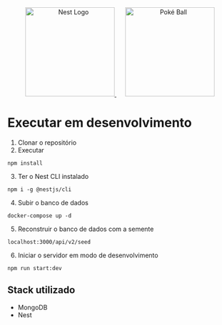 <div align="center">
  <a href="http://nestjs.com/" target="blank" style="margin-right: 20px;">
    <img src="https://nestjs.com/img/logo-small.svg" width="200" alt="Nest Logo" />
  </a>
  <a href="https://pokeapi.co/" target="blank">
    <img src="https://upload.wikimedia.org/wikipedia/commons/thumb/5/53/Pok%C3%A9_Ball_icon.svg/2052px-Pok%C3%A9_Ball_icon.svg.png" width="200" alt="Poké Ball" />
  </a>
</div>

# Executar em desenvolvimento

1. Clonar o repositório
2. Executar

```
npm install
```

3. Ter o Nest CLI instalado

```
npm i -g @nestjs/cli
```

4. Subir o banco de dados

```
docker-compose up -d
```

5. Reconstruir o banco de dados com a semente

```
localhost:3000/api/v2/seed
```

6. Iniciar o servidor em modo de desenvolvimento

```
npm run start:dev
```

## Stack utilizado

- MongoDB
- Nest
